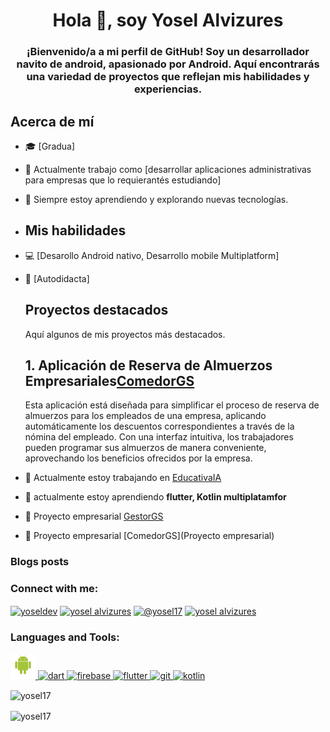 <h1 align="center">Hola 👋, soy Yosel Alvizures</h1>
<h3 align="center">¡Bienvenido/a a mi perfil de GitHub! Soy un desarrollador navito de android, apasionado por Android. Aquí encontrarás una variedad de proyectos que reflejan mis habilidades y experiencias.</h3>

## Acerca de mí
- 🎓 [Gradua]
- 💼 Actualmente trabajo como [desarrollar aplicaciones administrativas para empresas que lo requierantés estudiando]
- 🌱 Siempre estoy aprendiendo y explorando nuevas tecnologías.

- ## Mis habilidades
- 💻 [Desarollo Android nativo, Desarrollo mobile Multiplatform]
- 🚀 [Autodidacta]

  ## Proyectos destacados
  Aquí algunos de mis proyectos más destacados.

  ## 1. Aplicación de Reserva de Almuerzos Empresariales[ComedorGS](https://play.google.com/store/apps/details?id=app.pueblete.palencia&pcampaignid=web_share)
  Esta aplicación está diseñada para simplificar el proceso de reserva de almuerzos para los empleados de una empresa, aplicando automáticamente los descuentos     correspondientes a través de la nómina del empleado. Con una interfaz intuitiva, los trabajadores pueden programar sus almuerzos de manera conveniente, aprovechando los   beneficios ofrecidos por la empresa.
  
- 🔭 Actualmente estoy trabajando en [EducativaIA](https://play.google.com/store/apps/details?id=app.pueblete.palencia&pcampaignid=web_share)

- 🌱 actualmente estoy aprendiendo **flutter, Kotlin multiplatamfor**

- 👯 Proyecto empresarial [GestorGS](https://play.google.com/store/apps/details?id=app.pueblete.palencia&pcampaignid=web_share)

- 🤝 Proyecto empresarial [ComedorGS](Proyecto empresarial)

### Blogs posts
<!-- BLOG-POST-LIST:START -->
<!-- BLOG-POST-LIST:END -->

<h3 align="left">Connect with me:</h3>
<p align="left">
<a href="https://dev.to/yoseldev" target="blank"><img align="center" src="https://raw.githubusercontent.com/rahuldkjain/github-profile-readme-generator/master/src/images/icons/Social/devto.svg" alt="yoseldev" height="30" width="40" /></a>
<a href="https://fb.com/yosel alvizures" target="blank"><img align="center" src="https://raw.githubusercontent.com/rahuldkjain/github-profile-readme-generator/master/src/images/icons/Social/facebook.svg" alt="yosel alvizures" height="30" width="40" /></a>
<a href="https://instagram.com/@yosel17" target="blank"><img align="center" src="https://raw.githubusercontent.com/rahuldkjain/github-profile-readme-generator/master/src/images/icons/Social/instagram.svg" alt="@yosel17" height="30" width="40" /></a>
<a href="https://www.youtube.com/c/yosel alvizures" target="blank"><img align="center" src="https://raw.githubusercontent.com/rahuldkjain/github-profile-readme-generator/master/src/images/icons/Social/youtube.svg" alt="yosel alvizures" height="30" width="40" /></a>
</p>

<h3 align="left">Languages and Tools:</h3>
<p align="left"> <a href="https://developer.android.com" target="_blank" rel="noreferrer"> <img src="https://raw.githubusercontent.com/devicons/devicon/master/icons/android/android-original-wordmark.svg" alt="android" width="40" height="40"/> </a> <a href="https://dart.dev" target="_blank" rel="noreferrer"> <img src="https://www.vectorlogo.zone/logos/dartlang/dartlang-icon.svg" alt="dart" width="40" height="40"/> </a> <a href="https://firebase.google.com/" target="_blank" rel="noreferrer"> <img src="https://www.vectorlogo.zone/logos/firebase/firebase-icon.svg" alt="firebase" width="40" height="40"/> </a> <a href="https://flutter.dev" target="_blank" rel="noreferrer"> <img src="https://www.vectorlogo.zone/logos/flutterio/flutterio-icon.svg" alt="flutter" width="40" height="40"/> </a> <a href="https://git-scm.com/" target="_blank" rel="noreferrer"> <img src="https://www.vectorlogo.zone/logos/git-scm/git-scm-icon.svg" alt="git" width="40" height="40"/> </a> <a href="https://kotlinlang.org" target="_blank" rel="noreferrer"> <img src="https://www.vectorlogo.zone/logos/kotlinlang/kotlinlang-icon.svg" alt="kotlin" width="40" height="40"/> </a> </p>

<p><img align="center" src="https://github-readme-stats.vercel.app/api/top-langs?username=yosel17&show_icons=true&locale=en&layout=compact" alt="yosel17" /></p>

<p><img align="center" src="https://github-readme-streak-stats.herokuapp.com/?user=yosel17&" alt="yosel17" /></p>
